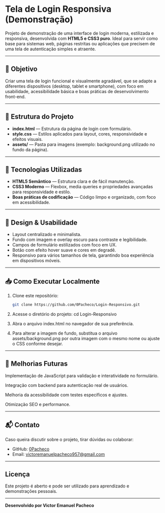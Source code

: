# Tela de Login Responsiva (Demonstração)

Projeto de demonstração de uma interface de login moderna, estilizada e responsiva, desenvolvida com **HTML5 e CSS3 puro**. Ideal para servir como base para sistemas web, páginas restritas ou aplicações que precisem de uma tela de autenticação simples e atraente.

---

## 🎯 Objetivo

Criar uma tela de login funcional e visualmente agradável, que se adapte a diferentes dispositivos (desktop, tablet e smartphone), com foco em usabilidade, acessibilidade básica e boas práticas de desenvolvimento front-end.

---

## 📂 Estrutura do Projeto

- **index.html** — Estrutura da página de login com formulário.  
- **style.css** — Estilos aplicados para layout, cores, responsividade e efeitos visuais.  
- **assets/** — Pasta para imagens (exemplo: background.png utilizado no fundo da página).

---

## 🚀 Tecnologias Utilizadas

- **HTML5 Semântico** — Estrutura clara e de fácil manutenção.  
- **CSS3 Moderno** — Flexbox, media queries e propriedades avançadas para responsividade e estilo.  
- **Boas práticas de codificação** — Código limpo e organizado, com foco em acessibilidade.

---

## 🎨 Design & Usabilidade

- Layout centralizado e minimalista.  
- Fundo com imagem e overlay escuro para contraste e legibilidade.  
- Campos de formulário estilizados com foco em UX.  
- Botão com efeito hover suave e cores em degradê.  
- Responsivo para vários tamanhos de tela, garantindo boa experiência em dispositivos móveis.

---

## 📥 Como Executar Localmente

1. Clone este repositório:  

   ```bash
   git clone https://github.com/0Pacheco/Login-Responsivo.git

2. Acesse o diretório do projeto:
    cd Login-Responsivo

3. Abra o arquivo index.html no navegador de sua preferência.

4. Para alterar a imagem de fundo, substitua o arquivo assets/background.png por outra imagem com o mesmo nome ou ajuste o CSS conforme desejar.

---

##  🚩 Melhorias Futuras

Implementação de JavaScript para validação e interatividade no formulário.

Integração com backend para autenticação real de usuários.

Melhoria da acessibilidade com testes específicos e ajustes.

Otimização SEO e performance.

---

## 📬 Contato

Caso queira discutir sobre o projeto, tirar dúvidas ou colaborar:

- GitHub: [0Pacheco](https://github.com/0Pacheco)
- Email: victoremanuelpacheco957@gmail.com

---

## Licença

Este projeto é aberto e pode ser utilizado para aprendizado e demonstrações pessoais.

---

**Desenvolvido por Victor Emanuel Pacheco**
